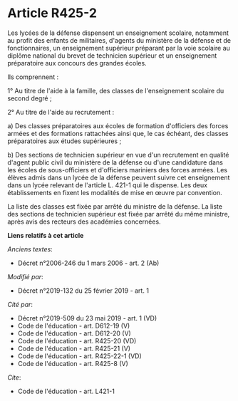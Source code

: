 # Article R425-2

Les lycées de la défense dispensent un enseignement scolaire, notamment au profit des enfants de militaires, d'agents du
ministère de la défense et de fonctionnaires, un enseignement supérieur préparant par la voie scolaire au diplôme national du
brevet de technicien supérieur et un enseignement préparatoire aux concours des grandes écoles. 

Ils comprennent : 

1° Au titre de l'aide à la famille, des classes de l'enseignement scolaire du second degré ; 

2° Au titre de l'aide au recrutement : 

a) Des classes préparatoires aux écoles de formation d'officiers des forces armées et des formations rattachées ainsi que, le
cas échéant, des classes préparatoires aux études supérieures ; 

b) Des sections de technicien supérieur en vue d'un recrutement en qualité d'agent public civil du ministère de la défense ou
d'une candidature dans les écoles de sous-officiers et d'officiers mariniers des forces armées. Les élèves admis dans un
lycée de la défense peuvent suivre cet enseignement dans un lycée relevant de l'article L. 421-1 qui le dispense. Les deux
établissements en fixent les modalités de mise en œuvre par convention. 

La liste des classes est fixée par arrêté du ministre de la défense. La liste des sections de technicien supérieur est fixée
par arrêté du même ministre, après avis des recteurs des académies concernées.

**Liens relatifs à cet article**

_Anciens textes_:

  - Décret n°2006-246 du 1 mars 2006 - art. 2 (Ab)

_Modifié par_:

  - Décret n°2019-132 du 25 février 2019 - art. 1

_Cité par_:

  - Décret n°2019-509 du 23 mai 2019 - art. 1 (VD)
  - Code de l'éducation - art. D612-19 (V)
  - Code de l'éducation - art. D612-20 (V)
  - Code de l'éducation - art. R425-20 (VD)
  - Code de l'éducation - art. R425-21 (V)
  - Code de l'éducation - art. R425-22-1 (VD)
  - Code de l'éducation - art. R425-8 (V)

_Cite_:

  - Code de l'éducation - art. L421-1
